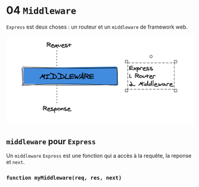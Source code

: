 # 04 `Middleware`

`Express` est deux choses : un routeur et un `middleware` de framework web.

<img src="assets/express-middleware-router.png" alt="express-middleware-router" style="zoom:50%;" />

## `middleware` pour `Express`

Un `middleware` `Express` est une fonction qui a accès à la requête, la reponse et `next`.

### `function myMiddleware(req, res, next)`

